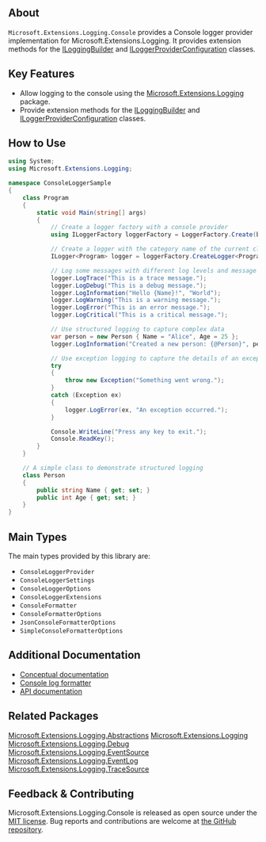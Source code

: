 ## About

<!-- A description of the package and where one can find more documentation -->
`Microsoft.Extensions.Logging.Console` provides a Console logger provider implementation for Microsoft.Extensions.Logging. It provides extension methods for the [ILoggingBuilder](https://learn.microsoft.com/dotnet/api/microsoft.extensions.logging.iloggingbuilder) and [ILoggerProviderConfiguration](https://learn.microsoft.com/dotnet/api/microsoft.extensions.logging.configuration.iloggerproviderconfiguration-1) classes.

## Key Features

<!-- The key features of this package -->

* Allow logging to the console using the [Microsoft.Extensions.Logging](https://www.nuget.org/packages/Microsoft.Extensions.Logging/) package.
* Provide extension methods for the [ILoggingBuilder](https://learn.microsoft.com/dotnet/api/microsoft.extensions.logging.iloggingbuilder) and [ILoggerProviderConfiguration](https://learn.microsoft.com/dotnet/api/microsoft.extensions.logging.configuration.iloggerproviderconfiguration-1) classes.

## How to Use

<!-- A compelling example on how to use this package with code, as well as any specific guidelines for when to use the package -->
```csharp
using System;
using Microsoft.Extensions.Logging;

namespace ConsoleLoggerSample
{
    class Program
    {
        static void Main(string[] args)
        {
            // Create a logger factory with a console provider
            using ILoggerFactory loggerFactory = LoggerFactory.Create(builder => builder.AddConsole());

            // Create a logger with the category name of the current class
            ILogger<Program> logger = loggerFactory.CreateLogger<Program>();

            // Log some messages with different log levels and message templates
            logger.LogTrace("This is a trace message.");
            logger.LogDebug("This is a debug message.");
            logger.LogInformation("Hello {Name}!", "World");
            logger.LogWarning("This is a warning message.");
            logger.LogError("This is an error message.");
            logger.LogCritical("This is a critical message.");

            // Use structured logging to capture complex data
            var person = new Person { Name = "Alice", Age = 25 };
            logger.LogInformation("Created a new person: {@Person}", person);

            // Use exception logging to capture the details of an exception
            try
            {
                throw new Exception("Something went wrong.");
            }
            catch (Exception ex)
            {
                logger.LogError(ex, "An exception occurred.");
            }

            Console.WriteLine("Press any key to exit.");
            Console.ReadKey();
        }
    }

    // A simple class to demonstrate structured logging
    class Person
    {
        public string Name { get; set; }
        public int Age { get; set; }
    }
}

```

## Main Types

<!-- The main types provided in this library -->

The main types provided by this library are:

* `ConsoleLoggerProvider`
* `ConsoleLoggerSettings`
* `ConsoleLoggerOptions`
* `ConsoleLoggerExtensions`
* `ConsoleFormatter`
* `ConsoleFormatterOptions`
* `JsonConsoleFormatterOptions`
* `SimpleConsoleFormatterOptions`

## Additional Documentation

<!-- Links to further documentation. Remove conceptual documentation if not available for the library. -->

* [Conceptual documentation](https://learn.microsoft.com/dotnet/core/extensions/logging)
* [Console log formatter](https://learn.microsoft.com/dotnet/core/extensions/console-log-formatter)
* [API documentation](https://learn.microsoft.com/dotnet/api/microsoft.extensions.logging)

## Related Packages

<!-- The related packages associated with this package -->
[Microsoft.Extensions.Logging.Abstractions](https://www.nuget.org/packages/Microsoft.Extensions.Logging.Abstractions)
[Microsoft.Extensions.Logging](https://www.nuget.org/packages/Microsoft.Extensions.Logging)
[Microsoft.Extensions.Logging.Debug](https://www.nuget.org/packages/Microsoft.Extensions.Logging.Debug)
[Microsoft.Extensions.Logging.EventSource](https://www.nuget.org/packages/Microsoft.Extensions.Logging.EventSource)
[Microsoft.Extensions.Logging.EventLog](https://www.nuget.org/packages/Microsoft.Extensions.Logging.EventLog)
[Microsoft.Extensions.Logging.TraceSource](https://www.nuget.org/packages/Microsoft.Extensions.Logging.TraceSource)

## Feedback & Contributing

<!-- How to provide feedback on this package and contribute to it -->

Microsoft.Extensions.Logging.Console is released as open source under the [MIT license](https://licenses.nuget.org/MIT). Bug reports and contributions are welcome at [the GitHub repository](https://github.com/dotnet/runtime).